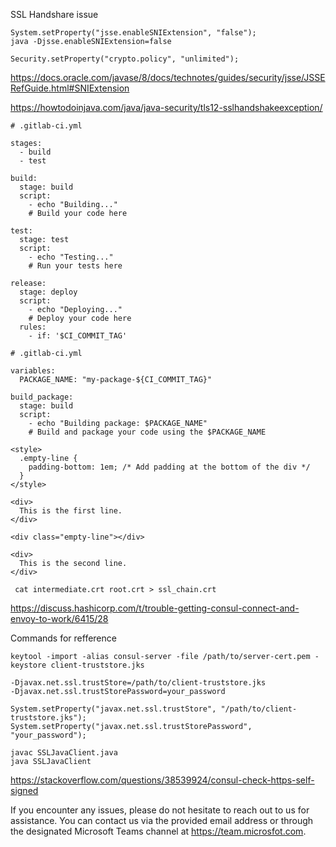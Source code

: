 SSL Handshare issue

```
System.setProperty("jsse.enableSNIExtension", "false");
java -Djsse.enableSNIExtension=false

Security.setProperty("crypto.policy", "unlimited");
```

https://docs.oracle.com/javase/8/docs/technotes/guides/security/jsse/JSSERefGuide.html#SNIExtension

https://howtodoinjava.com/java/java-security/tls12-sslhandshakeexception/


```
# .gitlab-ci.yml

stages:
  - build
  - test

build:
  stage: build
  script:
    - echo "Building..."
    # Build your code here

test:
  stage: test
  script:
    - echo "Testing..."
    # Run your tests here

release:
  stage: deploy
  script:
    - echo "Deploying..."
    # Deploy your code here
  rules:
    - if: '$CI_COMMIT_TAG'

```

```
# .gitlab-ci.yml

variables:
  PACKAGE_NAME: "my-package-${CI_COMMIT_TAG}"

build_package:
  stage: build
  script:
    - echo "Building package: $PACKAGE_NAME"
    # Build and package your code using the $PACKAGE_NAME

```
```
<style>
  .empty-line {
    padding-bottom: 1em; /* Add padding at the bottom of the div */
  }
</style>

<div>
  This is the first line.
</div>

<div class="empty-line"></div>

<div>
  This is the second line.
</div>

```

```
 cat intermediate.crt root.crt > ssl_chain.crt

```
https://discuss.hashicorp.com/t/trouble-getting-consul-connect-and-envoy-to-work/6415/28

Commands for refference

```
keytool -import -alias consul-server -file /path/to/server-cert.pem -keystore client-truststore.jks

-Djavax.net.ssl.trustStore=/path/to/client-truststore.jks
-Djavax.net.ssl.trustStorePassword=your_password

System.setProperty("javax.net.ssl.trustStore", "/path/to/client-truststore.jks");
System.setProperty("javax.net.ssl.trustStorePassword", "your_password");

javac SSLJavaClient.java
java SSLJavaClient

```

https://stackoverflow.com/questions/38539924/consul-check-https-self-signed


If you encounter any issues, please do not hesitate to reach out to us for assistance. You can contact us via the provided email address or through the designated Microsoft Teams channel at https://team.microsfot.com.
